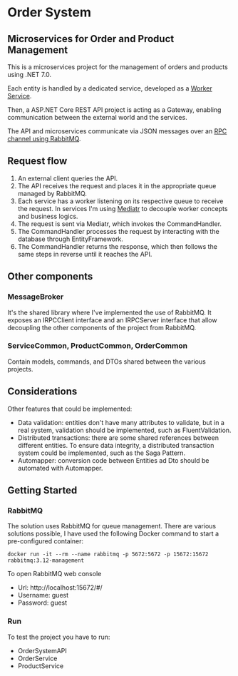 # Order System

## Microservices for Order and Product Management

This is a microservices project for the management of orders and products using .NET 7.0. 

Each entity is handled by a dedicated service, developed as a [Worker Service](https://learn.microsoft.com/en-us/dotnet/core/extensions/workers?pivots=dotnet-7-0). 

Then, a ASP.NET Core REST API project is acting as a Gateway, enabling communication between the external world and the services. 

The API and microservices communicate via JSON messages over an [RPC channel using RabbitMQ](https://www.rabbitmq.com/tutorials/tutorial-six-python.html).

## Request flow

1. An external client queries the API.
2. The API receives the request and places it in the appropriate queue managed by RabbitMQ.
3. Each service has a worker listening on its respective queue to receive the request. In services I'm using [Mediatr](https://github.com/jbogard/MediatR) to decouple worker concepts and business logics.
4. The request is sent via Mediatr, which invokes the CommandHandler.
5. The CommandHandler processes the request by interacting with the database through EntityFramework.
6. The CommandHandler returns the response, which then follows the same steps in reverse until it reaches the API.

## Other components

### MessageBroker
It's the shared library where I've implemented the use of RabbitMQ. It exposes an IRPCClient interface and an IRPCServer interface that allow decoupling the other components of the project from RabbitMQ.

### ServiceCommon, ProductCommon, OrderCommon
Contain models, commands, and DTOs shared between the various projects.

## Considerations
Other features that could be implemented:
- Data validation: entities don't have many attributes to validate, but in a real system, validation should be implemented, such as FluentValidation.
- Distributed transactions: there are some shared references between different entities. To ensure data integrity, a distributed transaction system could be implemented, such as the Saga Pattern.
- Automapper: conversion code between Entities ad Dto should be automated with Automapper.

## Getting Started

### RabbitMQ

The solution uses RabbitMQ for queue management. There are various solutions possible, I have used the following Docker command to start a pre-configured container:

`docker run -it --rm --name rabbitmq -p 5672:5672 -p 15672:15672 rabbitmq:3.12-management`

To open RabbitMQ web console

- Url: http://localhost:15672/#/	
- Username: guest
- Password: guest

### Run 

To test the project you have to run:
- OrderSystemAPI
- OrderService
- ProductService